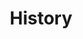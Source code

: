 ---
layout: tag-list
type: tag
title: History
slug: history
category: books
sidebar: true
order: 3
description: >
   History field
---
